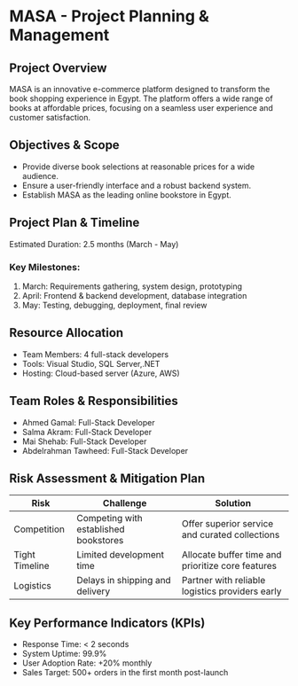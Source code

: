 # MASA - Project Planning & Management

## Project Overview
MASA is an innovative e-commerce platform designed to transform the book shopping experience in Egypt. The platform offers a wide range of books at affordable prices, focusing on a seamless user experience and customer satisfaction.

## Objectives & Scope
- Provide diverse book selections at reasonable prices for a wide audience.
- Ensure a user-friendly interface and a robust backend system.
- Establish MASA as the leading online bookstore in Egypt.

## Project Plan & Timeline
Estimated Duration: 2.5 months (March - May)

### Key Milestones:
1. March: Requirements gathering, system design, prototyping  
2. April: Frontend & backend development, database integration  
3. May: Testing, debugging, deployment, final review  

## Resource Allocation
- Team Members: 4 full-stack developers  
- Tools: Visual Studio, SQL Server,.NET  
- Hosting: Cloud-based server (Azure, AWS)  

## Team Roles & Responsibilities
- Ahmed Gamal: Full-Stack Developer  
- Salma Akram: Full-Stack Developer  
- Mai Shehab: Full-Stack Developer  
- Abdelrahman Tawheed: Full-Stack Developer  

## Risk Assessment & Mitigation Plan
| Risk | Challenge | Solution |
|------|----------|----------|
| Competition | Competing with established bookstores | Offer superior service and curated collections |
| Tight Timeline | Limited development time | Allocate buffer time and prioritize core features |
| Logistics | Delays in shipping and delivery | Partner with reliable logistics providers early |

## Key Performance Indicators (KPIs)
- Response Time: < 2 seconds  
- System Uptime: 99.9%  
- User Adoption Rate: +20% monthly  
- Sales Target: 500+ orders in the first month post-launch

